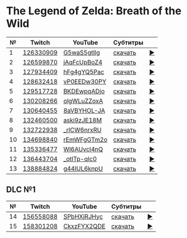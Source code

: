 # The Legend of Zelda: Breath of the Wild

| № | Twitch | YouTube | Субтитры | |
| --- | --- | --- | --- | --- |
| 1 | [126330909](https://www.twitch.tv/videos/126330909) | [G5waS5gtIlg](https://www.youtube.com/watch?v=G5waS5gtIlg) | [скачать](../chats/v126330909.ass) | [▶](../src/player.html?v=G5waS5gtIlg&s=126330909) |
| 2 | [126599870](https://www.twitch.tv/videos/126599870) | [jAqFcUpBoZ4](https://www.youtube.com/watch?v=jAqFcUpBoZ4) | [скачать](../chats/v126599870.ass) | [▶](../src/player.html?v=jAqFcUpBoZ4&s=126599870) |
| 3 | [127934409](https://www.twitch.tv/videos/127934409) | [hFg4gYQ5Pac](https://www.youtube.com/watch?v=hFg4gYQ5Pac) | [скачать](../chats/v127934409.ass) | [▶](../src/player.html?v=hFg4gYQ5Pac&s=127934409) |
| 4 | [128632418](https://www.twitch.tv/videos/128632418) | [vP0EEDw30PY](https://www.youtube.com/watch?v=vP0EEDw30PY) | [скачать](../chats/v128632418.ass) | [▶](../src/player.html?v=vP0EEDw30PY&s=128632418) |
| 5 | [129517728](https://www.twitch.tv/videos/129517728) | [BKDEwpqADjo](https://www.youtube.com/watch?v=BKDEwpqADjo) | [скачать](../chats/v129517728.ass) | [▶](../src/player.html?v=BKDEwpqADjo&s=129517728) |
| 6 | [130208266](https://www.twitch.tv/videos/130208266) | [olgWLuZZoxA](https://www.youtube.com/watch?v=olgWLuZZoxA) | [скачать](../chats/v130208266.ass) | [▶](../src/player.html?v=olgWLuZZoxA&s=130208266) |
| 7 | [130640455](https://www.twitch.tv/videos/130640455) | [8aVBYHOL-JA](https://www.youtube.com/watch?v=8aVBYHOL-JA) | [скачать](../chats/v130640455.ass) | [▶](../src/player.html?v=8aVBYHOL-JA&s=130640455) |
| 8 | [132460500](https://www.twitch.tv/videos/132460500) | [aski9zJE18M](https://www.youtube.com/watch?v=aski9zJE18M) | [скачать](../chats/v132460500.ass) | [▶](../src/player.html?v=aski9zJE18M&s=132460500) |
| 9 | [132722938](https://www.twitch.tv/videos/132722938) | [_rlCW6nrxRU](https://www.youtube.com/watch?v=_rlCW6nrxRU) | [скачать](../chats/v132722938.ass) | [▶](../src/player.html?v=_rlCW6nrxRU&s=132722938) |
| 10 | [134698840](https://www.twitch.tv/videos/134698840) | [rEmWFgGTm2o](https://www.youtube.com/watch?v=rEmWFgGTm2o) | [скачать](../chats/v134698840.ass) | [▶](../src/player.html?v=rEmWFgGTm2o&s=134698840) |
| 11 | [135336477](https://www.twitch.tv/videos/135336477) | [Wl6AUvcl4nQ](https://www.youtube.com/watch?v=Wl6AUvcl4nQ) | [скачать](../chats/v135336477.ass) | [▶](../src/player.html?v=Wl6AUvcl4nQ&s=135336477) |
| 12 | [136443704](https://www.twitch.tv/videos/136443704) | [_otITp-qIc0](https://www.youtube.com/watch?v=_otITp-qIc0) | [скачать](../chats/v136443704.ass) | [▶](../src/player.html?v=_otITp-qIc0&s=136443704) |
| 13 | [138884824](https://www.twitch.tv/videos/138884824) | [g44IUL6knpU](https://www.youtube.com/watch?v=g44IUL6knpU) | [скачать](../chats/v138884824.ass) | [▶](../src/player.html?v=g44IUL6knpU&s=138884824) |

## DLC №1

| № | Twitch | YouTube | Субтитры | |
| --- | --- | --- | --- | --- |
| 14 | [156558088](https://www.twitch.tv/videos/156558088) | [SPbHXjRJHyc](https://www.youtube.com/watch?v=SPbHXjRJHyc) | [скачать](../chats/v156558088.ass) | [▶](../src/player.html?v=SPbHXjRJHyc&s=156558088) |
| 15 | [158301208](https://www.twitch.tv/videos/158301208) | [CkxzFYX2QDE](https://www.youtube.com/watch?v=CkxzFYX2QDE) | [скачать](../chats/v158301208.ass) | [▶](../src/player.html?v=CkxzFYX2QDE&s=158301208) |
